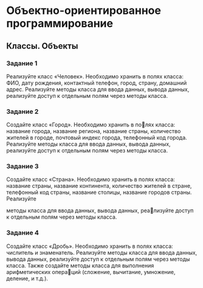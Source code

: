 # Объектно-ориентированное программирование
## Классы. Объекты
### Задание 1
Реализуйте класс «Человек». Необходимо хранить в 
полях класса: ФИО, дату рождения, контактный телефон, 
город, страну, домашний адрес. Реализуйте методы класса 
для ввода данных, вывода данных, реализуйте доступ к 
отдельным полям через методы класса.
### Задание 2
Создайте класс «Город». Необходимо хранить в полях класса: название города, название региона, название 
страны, количество жителей в городе, почтовый индекс 
города, телефонный код города. Реализуйте методы класса 
для ввода данных, вывода данных, реализуйте доступ к 
отдельным полям через методы класса.
### Задание 3
Создайте класс «Страна». Необходимо хранить в 
полях класса: название страны, название континента, 
количество жителей в стране, телефонный код страны, 
название столицы, название городов страны. Реализуйте 

методы класса для ввода данных, вывода данных, реализуйте доступ к отдельным полям через методы класса. 
### Задание 4
Создайте класс «Дробь». Необходимо хранить в полях 
класса: числитель и знаменатель. Реализуйте методы класса 
для ввода данных, вывода данных, реализуйте доступ к 
отдельным полям через методы класса. Также создайте 
методы класса для выполнения арифметических операций (сложение, вычитание, умножение, деление, и т.д.).
